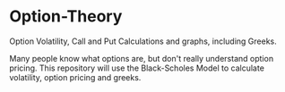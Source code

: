 # Option-Theory
Option Volatility, Call and Put Calculations and graphs, including Greeks.

Many people know what options are, but don't really understand option pricing. This repository 
will use the Black-Scholes Model to calculate volatility, option pricing and greeks. 

